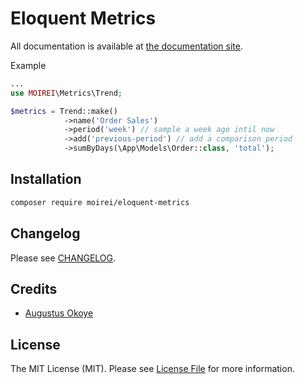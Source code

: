 # Eloquent Metrics

All documentation is available at [the documentation site](https://moirei.github.io/eloquent-metrics).



Example


```php
...
use MOIREI\Metrics\Trend;

$metrics = Trend::make()
            ->name('Order Sales')
            ->period('week') // sample a week ago intil now
            ->add('previous-period') // add a comparison period
            ->sumByDays(\App\Models\Order::class, 'total');
```



## Installation

```bash
composer require moirei/eloquent-metrics
```



## Changelog

Please see [CHANGELOG](./CHANGELOG.md).



## Credits

- [Augustus Okoye](https://github.com/augustusnaz)



## License

The MIT License (MIT). Please see [License File](LICENSE.md) for more information.